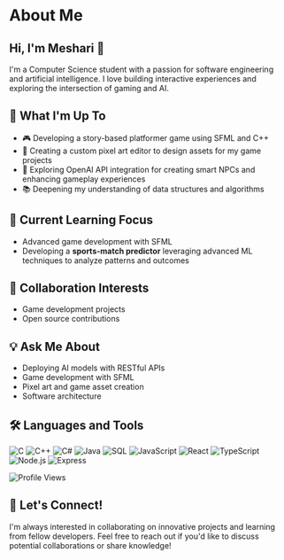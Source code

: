 
# About Me
## Hi, I'm Meshari 👋

I'm a Computer Science student with a passion for software engineering and artificial intelligence. I love building interactive experiences and exploring the intersection of gaming and AI.

## 🚀 What I'm Up To

- 🎮 Developing a story-based platformer game using SFML and C++
- 🎨 Creating a custom pixel art editor to design assets for my game projects
- 🤖 Exploring OpenAI API integration for creating smart NPCs and enhancing gameplay experiences
- 📚 Deepening my understanding of data structures and algorithms

## 🌱 Current Learning Focus

- Advanced game development with SFML
- Developing a **sports-match predictor** leveraging advanced ML techniques to analyze patterns and outcomes

## 👯 Collaboration Interests

- Game development projects
- Open source contributions

## 💡 Ask Me About

- Deploying AI models with RESTful APIs
- Game development with SFML
- Pixel art and game asset creation
- Software architecture 

## 🛠️ Languages and Tools

![C](https://img.shields.io/badge/c-%2300599C.svg?style=for-the-badge&logo=c&logoColor=white)
![C++](https://img.shields.io/badge/c++-%2300599C.svg?style=for-the-badge&logo=c%2B%2B&logoColor=white)
![C#](https://img.shields.io/badge/csharp-%23239120.svg?style=for-the-badge&logo=csharp&logoColor=white)
![Java](https://img.shields.io/badge/java-%23ED8B00.svg?style=for-the-badge&logo=openjdk&logoColor=white)
![SQL](https://img.shields.io/badge/mysql-%234479A1.svg?style=for-the-badge&logo=mysql&logoColor=white)
![JavaScript](https://img.shields.io/badge/javascript-%23F7DF1E.svg?style=for-the-badge&logo=javascript&logoColor=black)
![React](https://img.shields.io/badge/react-%2361DAFB.svg?style=for-the-badge&logo=react&logoColor=black)
![TypeScript](https://img.shields.io/badge/typescript-%233178C6.svg?style=for-the-badge&logo=typescript&logoColor=white)
![Node.js](https://img.shields.io/badge/node.js-%23339933.svg?style=for-the-badge&logo=nodedotjs&logoColor=white)
![Express](https://img.shields.io/badge/express-%23000000.svg?style=for-the-badge&logo=express&logoColor=white)

![Profile Views](https://komarev.com/ghpvc/?username=MeshariAlsh)

## 🤝 Let's Connect!

I'm always interested in collaborating on innovative projects and learning from fellow developers. Feel free to reach out if you'd like to discuss potential collaborations or share knowledge!
